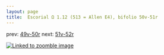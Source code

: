 ```yaml
---
layout: page
title:  Escorial Ω 1.12 (513 = Allen E4), bifolio 50v-51r
---
```


prev: [49v-50r](../49v-50r/) next: [51v-52r](../51v-52r/)



[![Linked to zoomble image](http://www.homermultitext.org/iipsrv?IIIF=/project/homer/pyramidal/deepzoom/hmt/e3bifolio/v1/E3_50v_51r.tif/full/2000,/0/default.jpg)](http://www.homermultitext.org/ict2/?urn=urn:cite2:hmt:e3bifolio.v1:E3_50v_51r)


